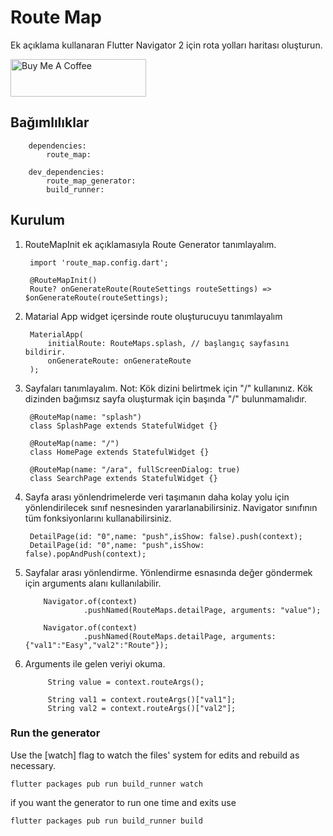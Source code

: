 # Route Map
Ek açıklama kullanaran Flutter Navigator 2 için rota yolları haritası oluşturun.


<a href="https://www.buymeacoffee.com/emintpolat" target="_blank"><img src="https://cdn.buymeacoffee.com/buttons/v2/default-yellow.png" alt="Buy Me A Coffee" style="height: 60px !important;width: 217px !important;" ></a>

## Bağımlılıklar
        dependencies:  
            route_map:  
  
        dev_dependencies:  
            route_map_generator:  
            build_runner: 
## Kurulum

1. RouteMapInit ek açıklamasıyla Route Generator tanımlayalım.


        import 'route_map.config.dart';

        @RouteMapInit()
        Route? onGenerateRoute(RouteSettings routeSettings) => $onGenerateRoute(routeSettings);

2. Matarial App widget içersinde route oluşturucuyu tanımlayalım
        
        MaterialApp(
            initialRoute: RouteMaps.splash, // başlangıç sayfasını bildirir.
            onGenerateRoute: onGenerateRoute
        );

3. Sayfaları tanımlayalım. 
Not: Kök dizini belirtmek için "/" kullanınız. Kök dizinden bağımsız sayfa oluşturmak için başında "/" bulunmamalıdır.

        @RouteMap(name: "splash")
        class SplashPage extends StatefulWidget {}

        @RouteMap(name: "/")
        class HomePage extends StatefulWidget {}

        @RouteMap(name: "/ara", fullScreenDialog: true)
        class SearchPage extends StatefulWidget {}
4. Sayfa arası yönlendrimelerde veri taşımanın daha kolay yolu için yönlendirilecek sınıf nesnesinden yararlanabilirsiniz. Navigator sınıfının tüm fonksiyonlarını kullanabilirsiniz.
        
        DetailPage(id: "0",name: "push",isShow: false).push(context);
        DetailPage(id: "0",name: "push",isShow: false).popAndPush(context);

5. Sayfalar arası yönlendirme. Yönlendirme esnasında değer göndermek için arguments alanı kullanılabilir.

           Navigator.of(context)
                    .pushNamed(RouteMaps.detailPage, arguments: "value");

           Navigator.of(context)
                    .pushNamed(RouteMaps.detailPage, arguments: {"val1":"Easy","val2":"Route"});

6. Arguments ile gelen veriyi okuma.
            
            String value = context.routeArgs();

            String val1 = context.routeArgs()["val1"];
            String val2 = context.routeArgs()["val2"];


### Run the generator 
Use the [watch] flag to watch the files' system for edits and rebuild as necessary.
```terminal  
flutter packages pub run build_runner watch  
```
if you want the generator to run one time and exits use
```terminal  
flutter packages pub run build_runner build  
```
